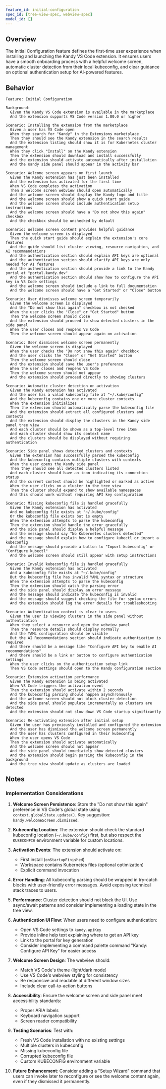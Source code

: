 ```yaml
---
feature_id: initial-configuration
spec_id: [tree-view-spec, webview-spec]
model_id: []
---
```


## Overview

The Initial Configuration feature defines the first-time user experience when installing and launching the Kandy VS Code extension. It ensures users have a smooth onboarding process with a helpful welcome screen, automatic cluster detection from their local kubeconfig, and clear guidance on optional authentication setup for AI-powered features.

## Behavior

```gherkin
Feature: Initial Configuration

Background:
  Given the Kandy VS Code extension is available in the marketplace
  And the extension supports VS Code version 1.80.0 or higher

Scenario: Installing the extension from the marketplace
  Given a user has VS Code open
  When they search for "Kandy" in the Extensions marketplace
  Then they should see the Kandy extension in the search results
  And the extension listing should show it is for Kubernetes cluster management
  When they click "Install" on the Kandy extension
  Then the extension should download and install successfully
  And the extension should activate automatically after installation
  And the Kandy side panel should appear in the activity bar

Scenario: Welcome screen appears on first launch
  Given the Kandy extension has just been installed
  And the extension has activated for the first time
  When VS Code completes the activation
  Then a welcome screen webview should open automatically
  And the welcome screen should display the Kandy logo and title
  And the welcome screen should show a quick start guide
  And the welcome screen should include authentication setup instructions
  And the welcome screen should have a "Do not show this again" checkbox
  And the checkbox should be unchecked by default

Scenario: Welcome screen content provides helpful guidance
  Given the welcome screen is displayed
  Then the quick start guide should explain the extension's core features
  And the guide should list cluster viewing, resource navigation, and AI recommendations
  And the authentication section should explain API keys are optional
  And the authentication section should clarify API keys are only needed for AI features
  And the authentication section should provide a link to the Kandy portal at "portal.kandy.dev"
  And the authentication section should show how to configure the API key in VS Code settings
  And the welcome screen should include a link to full documentation
  And the welcome screen should have a "Get Started" or "Close" button

Scenario: User dismisses welcome screen temporarily
  Given the welcome screen is displayed
  And the "Do not show this again" checkbox is not checked
  When the user clicks the "Close" or "Get Started" button
  Then the welcome screen should close
  And the extension should proceed to show detected clusters in the side panel
  When the user closes and reopens VS Code
  Then the welcome screen should appear again on activation

Scenario: User dismisses welcome screen permanently
  Given the welcome screen is displayed
  When the user checks the "Do not show this again" checkbox
  And the user clicks the "Close" or "Get Started" button
  Then the welcome screen should close
  And the extension should save the user's preference
  When the user closes and reopens VS Code
  Then the welcome screen should not appear
  And the extension should proceed directly to showing clusters

Scenario: Automatic cluster detection on activation
  Given the Kandy extension has activated
  And the user has a valid kubeconfig file at "~/.kube/config"
  And the kubeconfig contains one or more cluster contexts
  When the extension initializes
  Then the extension should automatically parse the kubeconfig file
  And the extension should extract all configured clusters and contexts
  And the extension should display the clusters in the Kandy side panel tree view
  And each cluster should be shown as a top-level tree item
  And each cluster should show its context name
  And the clusters should be displayed without requiring authentication

Scenario: Side panel shows detected clusters and contexts
  Given the extension has successfully parsed the kubeconfig
  And the kubeconfig contains multiple clusters with contexts
  When the user opens the Kandy side panel
  Then they should see all detected clusters listed
  And each cluster should have an icon indicating its connection status
  And the current context should be highlighted or marked as active
  When the user clicks on a cluster in the tree view
  Then the cluster should expand to show available namespaces
  And this should work without requiring API key configuration

Scenario: Missing kubeconfig file is handled gracefully
  Given the Kandy extension has activated
  And no kubeconfig file exists at "~/.kube/config"
  Or the kubeconfig file exists but is empty
  When the extension attempts to parse the kubeconfig
  Then the extension should handle the error gracefully
  And the side panel should display a helpful message
  And the message should say "No Kubernetes clusters detected"
  And the message should explain how to configure kubectl or import a kubeconfig
  And the message should provide a button to "Import kubeconfig" or "Configure kubectl"
  And the welcome screen should still appear with setup instructions

Scenario: Invalid kubeconfig file is handled gracefully
  Given the Kandy extension has activated
  And a kubeconfig file exists at "~/.kube/config"
  But the kubeconfig file has invalid YAML syntax or structure
  When the extension attempts to parse the kubeconfig
  Then the extension should catch the parsing error
  And the side panel should display an error message
  And the message should indicate the kubeconfig is invalid
  And the message should suggest checking the file for syntax errors
  And the extension should log the error details for troubleshooting

Scenario: Authentication context is clear to users
  Given the user is viewing clusters in the side panel without authentication
  When they select a resource and open the webview panel
  Then the resource details should display normally
  And the YAML configuration should be visible
  But the AI Recommendations section should indicate authentication is required
  And there should be a message like "Configure API key to enable AI recommendations"
  And there should be a link or button to configure authentication settings
  When the user clicks on the authentication setup link
  Then VS Code settings should open to the Kandy configuration section

Scenario: Extension activation performance
  Given the Kandy extension is being activated
  When VS Code triggers the activation event
  Then the extension should activate within 2 seconds
  And the kubeconfig parsing should happen asynchronously
  And the welcome screen should not block cluster detection
  And the side panel should populate incrementally as clusters are detected
  And the extension should not slow down VS Code startup significantly

Scenario: Re-activating extension after initial setup
  Given the user has previously installed and configured the extension
  And the user has dismissed the welcome screen permanently
  And the user has clusters configured in their kubeconfig
  When the user opens VS Code
  Then the extension should activate automatically
  And the welcome screen should not appear
  And the side panel should immediately show detected clusters
  And the extension should begin parsing the kubeconfig in the background
  And the tree view should update as clusters are loaded
```

## Notes

### Implementation Considerations

1. **Welcome Screen Persistence**: Store the "Do not show this again" preference in VS Code's global state using `context.globalState.update()`. Key suggestion: `kandy.welcomeScreen.dismissed`.

2. **Kubeconfig Location**: The extension should check the standard kubeconfig location (`~/.kube/config`) first, but also respect the `KUBECONFIG` environment variable for custom locations.

3. **Activation Events**: The extension should activate on:
   - First install (`onStartupFinished`)
   - Workspace contains Kubernetes files (optional optimization)
   - Explicit command invocation

4. **Error Handling**: All kubeconfig parsing should be wrapped in try-catch blocks with user-friendly error messages. Avoid exposing technical stack traces to users.

5. **Performance**: Cluster detection should not block the UI. Use async/await patterns and consider implementing a loading state in the tree view.

6. **Authentication UI Flow**: When users need to configure authentication:
   - Open VS Code settings to `kandy.apiKey`
   - Provide inline help text explaining where to get an API key
   - Link to the portal for key generation
   - Consider implementing a command palette command "Kandy: Configure API Key" for easier access

7. **Welcome Screen Design**: The webview should:
   - Match VS Code's theme (light/dark mode)
   - Use VS Code's webview styling for consistency
   - Be responsive and readable at different window sizes
   - Include clear call-to-action buttons

8. **Accessibility**: Ensure the welcome screen and side panel meet accessibility standards:
   - Proper ARIA labels
   - Keyboard navigation support
   - Screen reader compatibility

9. **Testing Scenarios**: Test with:
   - Fresh VS Code installation with no existing settings
   - Multiple clusters in kubeconfig
   - Missing kubeconfig file
   - Corrupted kubeconfig file
   - Custom KUBECONFIG environment variable

10. **Future Enhancement**: Consider adding a "Setup Wizard" command that users can invoke later to reconfigure or see the welcome content again, even if they dismissed it permanently.
